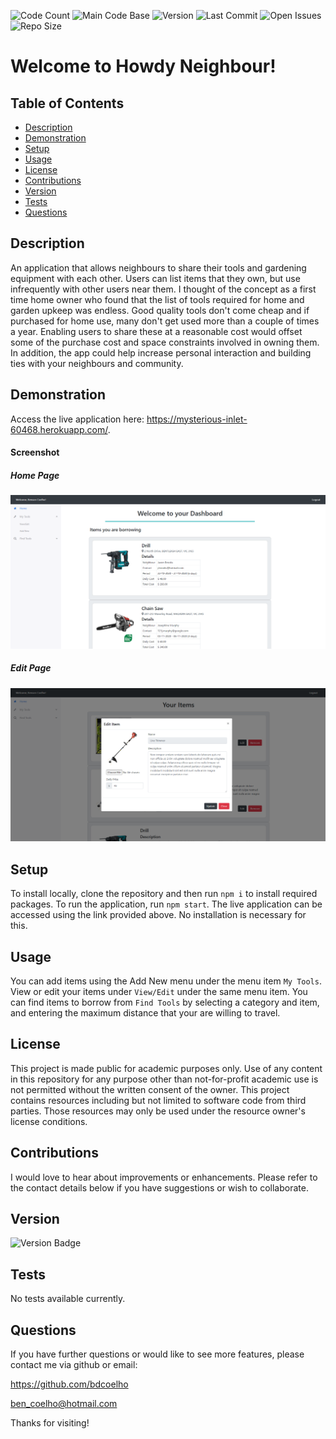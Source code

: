 ![Code Count](https://img.shields.io/github/languages/count/bdcoelho/Project3)
![Main Code Base](https://img.shields.io/github/languages/top/bdcoelho/Project3)
![Version](https://img.shields.io/badge/version-1.0-red)
![Last Commit](https://img.shields.io/github/last-commit/bdcoelho/Project3)
![Open Issues](https://img.shields.io/github/issues-raw/bdcoelho/Project3)
![Repo Size](https://img.shields.io/github/repo-size/bdcoelho/Project3)

# Welcome to Howdy Neighbour!

## Table of Contents

- [Description](#Description)
- [Demonstration](#Demonstration)
- [Setup](#Setup)
- [Usage](#Usage)
- [License](#License)
- [Contributions](#Contributions)
- [Version](#Version)
- [Tests](#Tests)
- [Questions](#Questions)

## Description

An application that allows neighbours to share their tools and gardening equipment with each other. Users can list items that they own, but use infrequently with other users near them. I thought of the concept as a first time home owner who found that the list of tools required for home and garden upkeep was endless. Good quality tools don't come cheap and if purchased for home use, many don't get used more than a couple of times a year. Enabling users to share these at a reasonable cost would offset some of the purchase cost and space constraints involved in owning them. In addition, the app could help increase personal interaction and building ties with your neighbours and community.

## Demonstration

Access the live application here: https://mysterious-inlet-60468.herokuapp.com/.

#### Screenshot

##### Home Page

![Screenshot](./client/public/img/screenshot2.png "Screenshot2")

##### Edit Page

![Screenshot](./client/public/img/screenshot1.png "Screenshot1")

## Setup

To install locally, clone the repository and then run `npm i` to install required packages. To run the application, run `npm start`. The live application can be accessed using the link provided above. No installation is necessary for this.

## Usage

You can add items using the Add New menu under the menu item `My Tools`. View or edit your items under `View/Edit` under the same menu item. You can find items to borrow from `Find Tools` by selecting a category and item, and entering the maximum distance that your are willing to travel.

## License

This project is made public for academic purposes only. Use of any content in this repository for any purpose other than not-for-profit academic use is not permitted without the written consent of the owner. This project contains resources including but not limited to software code from third parties. Those resources may only be used under the resource owner's license conditions.

## Contributions

I would love to hear about improvements or enhancements. Please refer to the contact details below if you have suggestions or wish to collaborate.

## Version

![Version Badge](https://img.shields.io/badge/version-1.0-red)

## Tests

No tests available currently.

## Questions

If you have further questions or would like to see more features, please contact me via github or email:

https://github.com/bdcoelho

ben_coelho@hotmail.com

Thanks for visiting!